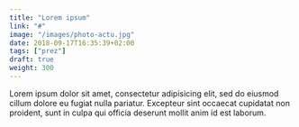 ```yaml
---
title: "Lorem ipsum"
link: "#"
image: "/images/photo-actu.jpg"
date: 2018-09-17T16:35:39+02:00
tags: ["prez"]
draft: true
weight: 300
---
```


Lorem ipsum dolor sit amet, consectetur adipisicing elit, sed do eiusmod
cillum dolore eu fugiat nulla pariatur. Excepteur sint occaecat cupidatat non
proident, sunt in culpa qui officia deserunt mollit anim id est laborum.